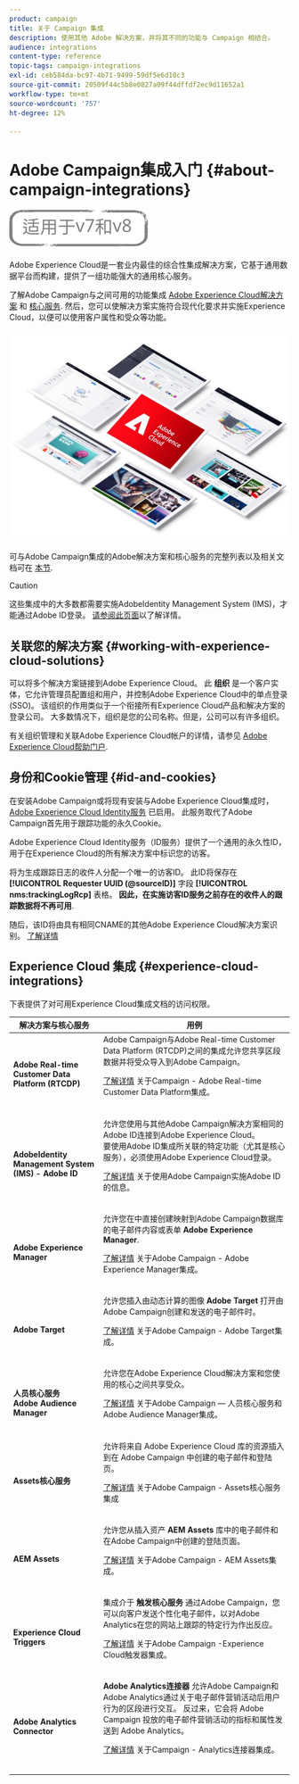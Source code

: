 ```yaml
---
product: campaign
title: 关于 Campaign 集成
description: 使用其他 Adobe 解决方案，并将其不同的功能与 Campaign 相结合。
audience: integrations
content-type: reference
topic-tags: campaign-integrations
exl-id: ceb584da-bc97-4b71-9499-59df5e6d10c3
source-git-commit: 20509f44c5b8e0827a09f44dffdf2ec9d11652a1
workflow-type: tm+mt
source-wordcount: '757'
ht-degree: 12%

---
```


# Adobe Campaign集成入门 {#about-campaign-integrations}

![](../../assets/common.svg)

Adobe Experience Cloud是一套业内最佳的综合性集成解决方案，它基于通用数据平台而构建，提供了一组功能强大的通用核心服务。

了解Adobe Campaign与之间可用的功能集成 [Adobe Experience Cloud解决方案](https://experienceleague.adobe.com/docs/core-services/interface/marketing-cloud-integrations.html) 和 [核心服务](https://experienceleague.adobe.com/docs/core-services/interface/about-core-services/core-services.html). 然后，您可以使解决方案实施符合现代化要求并实施Experience Cloud，以便可以使用客户属性和受众等功能。

![](assets/ExCloud-solutions.png)

可与Adobe Campaign集成的Adobe解决方案和核心服务的完整列表以及相关文档可在 [本节](#experience-cloud-integrations).

>[!CAUTION]
>
>这些集成中的大多数都需要实施AdobeIdentity Management System (IMS)，才能通过Adobe ID登录。 [请参阅此页面](../../integrations/using/about-adobe-id.md)以了解详情。

## 关联您的解决方案 {#working-with-experience-cloud-solutions}

可以将多个解决方案链接到Adobe Experience Cloud。 此 **组织** 是一个客户实体，它允许管理员配置组和用户，并控制Adobe Experience Cloud中的单点登录(SSO)。 该组织的作用类似于一个衔接所有Experience Cloud产品和解决方案的登录公司。 大多数情况下，组织是您的公司名称。但是，公司可以有许多组织。

有关组织管理和关联Adobe Experience Cloud帐户的详情，请参见 [Adobe Experience Cloud帮助门户](https://experienceleague.adobe.com/docs/core-services/interface/manage-users-and-products/organizations.html).

## 身份和Cookie管理 {#id-and-cookies}

在安装Adobe Campaign或将现有安装与Adobe Experience Cloud集成时， [Adobe Experience Cloud Identity服务](https://experienceleague.adobe.com/docs/id-service/using/home.html) 已启用。 此服务取代了Adobe Campaign首先用于跟踪功能的永久Cookie。

Adobe Experience Cloud Identity服务（ID服务）提供了一个通用的永久性ID，用于在Experience Cloud的所有解决方案中标识您的访客。

将为生成跟踪日志的收件人分配一个唯一的访客ID。 此ID将保存在 **[!UICONTROL Requester UUID (@sourceID)]** 字段 **[!UICONTROL nms:trackingLogRcp]** 表格。 **因此，在实施访客ID服务之前存在的收件人的跟踪数据将不再可用**.

随后，该ID将由具有相同CNAME的其他Adobe Experience Cloud解决方案识别。 [了解详情](https://experienceleague.adobe.com/docs/id-service/using/reference/analytics-reference/cname.html)

## Experience Cloud 集成 {#experience-cloud-integrations}

下表提供了对可用Experience Cloud集成文档的访问权限。

<table> 
 <thead> 
  <tr> 
   <th> 解决方案与核心服务<br /> </th> 
   <th> 用例<br /> </th> 
  </tr> 
 </thead> 
 <tbody> 
  <tr> 
   <td> <strong>Adobe Real-time Customer Data Platform (RTCDP)</strong><br /> </td> 
   <td> Adobe Campaign与Adobe Real-time Customer Data Platform (RTCDP)之间的集成允许您共享区段数据并将受众导入到Adobe Campaign。<br /> <p><a href="../../integrations/using/get-started-sources-destinations.md">了解详情</a> 关于Campaign - Adobe Real-time Customer Data Platform集成。</p><br /> </td> 
  </tr> 
  <tr> 
   <td> <strong>AdobeIdentity Management System (IMS) - Adobe ID</strong><br /> </td> 
   <td> 允许您使用与其他Adobe Campaign解决方案相同的Adobe ID连接到Adobe Experience Cloud。<br /> 要使用Adobe ID集成所关联的特定功能（尤其是核心服务），必须使用Adobe Experience Cloud登录。<br /> <p><a href="../../integrations/using/about-adobe-id.md">了解详情</a> 关于使用Adobe Campaign实施Adobe ID的信息。</p><br /> </td> 
  </tr> 
  <tr> 
   <td> <strong>Adobe Experience Manager</strong><br /> </td> 
   <td> 允许您在中直接创建映射到Adobe Campaign数据库的电子邮件内容或表单 <strong>Adobe Experience Manager</strong>.<br /> <p><a href="../../integrations/using/about-adobe-experience-manager.md">了解详情</a> 关于Adobe Campaign - Adobe Experience Manager集成。</p><br /> </td> 
  </tr> 
  <tr> 
   <td> <strong>Adobe Target</strong><br /> </td> 
   <td> 允许您插入由动态计算的图像 <strong>Adobe Target</strong> 打开由Adobe Campaign创建和发送的电子邮件时。<br /> <p><a href="../../integrations/using/integrating-with-adobe-target.md">了解详情</a> 关于Adobe Campaign - Adobe Target集成。</p><br /> </td> 
  </tr> 
  <tr> 
   <td> <strong>人员核心服务</strong><br /> <strong>Adobe Audience Manager</strong><br /> </td> 
   <td> 允许您在Adobe Experience Cloud解决方案和您使用的核心之间共享受众。<br /> <p><a href="../../integrations/using/sharing-audiences-with-adobe-experience-cloud.md">了解详情</a> 关于Adobe Campaign — 人员核心服务和Adobe Audience Manager集成。</p><br /> </td> 
  </tr> 
  <tr> 
   <td> <strong>Assets核心服务</strong><br /> </td> 
   <td> 允许将来自 Adobe Experience Cloud 库的资源插入到在 Adobe Campaign 中创建的电子邮件和登陆页。<br /> <p><a href="../../integrations/using/configuring-access-to-assets.md#integrating-with-experience-cloud-assets">了解详情</a> 关于Adobe Campaign - Assets核心服务集成</p><br /> </td> 
  </tr> 
  <tr> 
   <td> <strong>AEM Assets</strong><br /> </td> 
   <td> 允许您从插入资产 <strong>AEM Assets</strong> 库中的电子邮件和在Adobe Campaign中创建的登陆页面。<br /> <p><a href="../../integrations/using/configuring-access-to-assets.md#integrating-with-aem-assets">了解详情</a> 关于Adobe Campaign - AEM Assets集成。</p><br /> </td> 
  </tr> 
  <tr> 
   <td> <strong>Experience Cloud Triggers</strong><br /> </td> 
   <td> 集成介于 <strong>触发核心服务</strong> 通过Adobe Campaign，您可以向客户发送个性化电子邮件，以对Adobe Analytics在您的网站上跟踪的特定行为作出反应。<br /> <p><a href="https://helpx.adobe.com/cn/campaign/kb/triggers-and-campaign.html">了解详情</a> 关于Adobe Campaign -Experience Cloud触发器集成。</p><br /> </td> 
  </tr> 
  <tr> 
   <td> <strong>Adobe Analytics Connector</strong><br /> </td> 
   <td> <strong>Adobe Analytics连接器</strong> 允许Adobe Campaign和Adobe Analytics通过关于电子邮件营销活动后用户行为的区段进行交互。 反过来，它会将 Adobe Campaign 投放的电子邮件营销活动的指标和属性发送到 Adobe Analytics。<br /> <p><a href="../../platform/using/adobe-analytics-connector.md">了解详情</a> 关于Campaign - Analytics连接器集成。</p><br /> </td> 
  </tr> 
 </tbody> 
</table>
